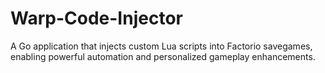 # Warp-Code-Injector

A Go application that injects custom Lua scripts into Factorio savegames, enabling powerful automation and personalized
gameplay enhancements.
